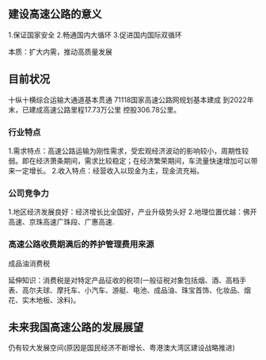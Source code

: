 ## 建设高速公路的意义
1.保证国家安全
2.畅通国内大循环
3.促进国内国际双循环

本质：扩大内需，推动高质量发展

## 目前状况
十纵十横综合运输大通道基本贯通
71118国家高速公路网规划基本建成
到2022年末，已建成高速公路里程17.73万公里
控股306.78公里。

### 行业特点
1.需求特点：高速公路运输为刚性需求，受宏观经济波动的影响较小，周期性较弱。即在经济萧条期间，需求比较稳定；在经济繁荣期间，车流量快速增加可以带来一定增长。
2.收入特点：经营收入以现金为主，现金流充裕。

### 公司竞争力
1.地区经济发展良好：经济增长比全国好，产业升级势头好
2.地理位置优越：佛开高速、京珠高速广珠段、广惠高速.

### 高速公路收费期满后的养护管理费用来源
成品油消费税

延伸知识：消费税是对特定产品征收的税项(一般征税对象包括烟、酒、高档手表、高尔夫球、摩托车、小汽车、游艇、电池、成品油、珠宝首饰、化妆品、烟花、实木地板、涂料)。

## 未来我国高速公路的发展展望
仍有较大发展空间(原因是国民经济不断增长、粤港澳大湾区建设战略推进)

